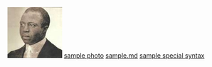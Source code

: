 ![link special chars](../../photo-one.jpg)
[sample photo](../../photo%20sample.jpg)
[sample.md](./sample%20spaces.md)
[sample special syntax](<../../photo sample.jpg>)
